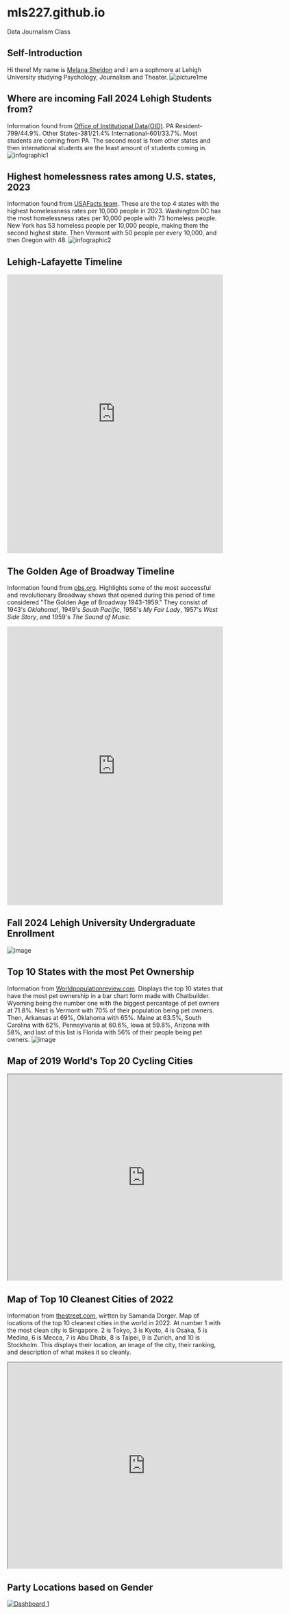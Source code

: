 # mls227.github.io
Data Journalism Class
## Self-Introduction
Hi there! My name is [Melana Sheldon](https://www.linkedin.com/in/melana-sheldon-60941b289/) and I am a sophmore at Lehigh University studying Psychology, Journalism and Theater. 
![picture1me](https://github.com/mls227/mls227.github.io/blob/main/IMG_5243.jpeg?raw=true)
## Where are incoming Fall 2024 Lehigh Students from? 
Information found from [Office of Institutional Data(OID)](https://data.lehigh.edu/). PA Resident-799/44.9%. Other States-381/21.4% International-601/33.7%. Most students are coming from PA. The second most is from other states and then international students are the least amount of students coming in. 
![infographic1](https://github.com/mls227/mls227.github.io/blob/main/Data%20Journalism%20infographic.png?raw=true)
## Highest homelessness rates among U.S. states, 2023 
Information found from [USAFacts team](https://usafacts.org/articles/which-states-have-the-highest-and-lowest-rates-of-homelessness/). These are the top 4 states with the highest homelessness rates per 10,000 people in 2023. Washington DC has the most homelessness rates per 10,000 people with 73 homeless people. New York has 53 homeless people per 10,000 people, making them the second highest state. Then Vermont with 50 people per every 10,000, and then Oregon with 48.
![infographic2](https://github.com/mls227/mls227.github.io/blob/main/Add%20a%20heading.png?raw=true)
## Lehigh-Lafayette Timeline
<iframe src='https://cdn.knightlab.com/libs/timeline3/latest/embed/index.html?source=v2:2PACX-1vSTbjB6vSG2Au2p9N0s40Kv5WzzPumGd16jzoc-bYJn-l5fcwL1KYqi3Omgu0UNDdHCKvYxsER-xEbn&font=Default&lang=en&initial_zoom=2&height=650' width='100%' height='650' webkitallowfullscreen mozallowfullscreen allowfullscreen frameborder='0'></iframe>

## The Golden Age of Broadway Timeline
Information found from [pbs.org](https://www.pbs.org/wnet/broadway/timelines/1943-1959/). Highlights some of the most successful and revolutionary Broadway shows that opened during this period of time considered "The Golden Age of Broadway 1943-1959." They consist of 1943's *Oklahoma!*, 1949's *South Pacific*, 1956's *My Fair Lady*, 1957's *West Side Story*, and 1959's *The Sound of Music*.
<iframe src='https://cdn.knightlab.com/libs/timeline3/latest/embed/index.html?source=v2:2PACX-1vSpzw5wfP2uVXgHrl84PbU8XgUxHvTBFfqkZpcmX0V8Zmh0Mu8I1X8Jc31mRqUCXK87uTzQo8_myk7Q&font=Default&lang=en&initial_zoom=2&height=650' width='100%' height='650' webkitallowfullscreen mozallowfullscreen allowfullscreen frameborder='0'></iframe>

## Fall 2024 Lehigh University Undergraduate Enrollment
![image](https://github.com/mls227/mls227.github.io/blob/main/LehighUndergradEnrollment%20.png?raw=true)
## Top 10 States with the most Pet Ownership
Information from [Worldpopulationreview.com](https://worldpopulationreview.com/us-counties). Displays the top 10 states that have the most pet ownership in a bar chart form made with Chatbuilder. Wyoming being the number one with the biggest percantage of pet owners at 71.8%. Next is Vermont with 70% of their population being pet owners. Then, Arkansas at 69%, Oklahoma with 65%. Maine at 63.5%, South Carolina with 62%, Pennsylvania at 60.6%, Iowa at 59.8%, Arizona with 58%, and last of this list is Florida with 56% of their people being pet owners. 
![image](https://github.com/mls227/mls227.github.io/blob/main/Top10SatesPetownership.png?raw=true)
## Map of 2019 World's Top 20 Cycling Cities
<iframe src="https://www.google.com/maps/d/u/0/embed?mid=1KBfxLu-lsCOGeFH-DcJ2mAQk5-aQOzQ&ehbc=2E312F" width="640" height="480"></iframe>

## Map of Top 10 Cleanest Cities of 2022
Information from [thestreet.com](https://www.thestreet.com/personal-finance/30-cities-to-visit-that-are-really-really-clean-14731774#gid=ci0256b17880032717&pid=tokyo), wirtten by Samanda Dorger. Map of locations of the top 10 cleanest cities in the world in 2022. At number 1 with the most clean city is Singapore. 2 is Tokyo, 3 is Kyoto, 4 is Osaka, 5 is Medina, 6 is Mecca, 7 is Abu Dhabi, 8 is Taipei, 9 is Zurich, and 10 is Stockholm. This displays their location, an image of the city, their ranking, and description of what makes it so cleanly. 
<iframe src="https://www.google.com/maps/d/u/0/embed?mid=1w4j-RTu8wzniibwOCTzvPgNSiHv49qE&ehbc=2E312F" width="640" height="480"></iframe>

## Party Locations based on Gender
<div class='tableauPlaceholder' id='viz1743100785749' style='position: relative'><noscript><a href='#'><img alt='Dashboard 1 ' src='https:&#47;&#47;public.tableau.com&#47;static&#47;images&#47;pa&#47;partylocationandgender&#47;Dashboard1&#47;1_rss.png' style='border: none' /></a></noscript><object class='tableauViz'  style='display:none;'><param name='host_url' value='https%3A%2F%2Fpublic.tableau.com%2F' /> <param name='embed_code_version' value='3' /> <param name='site_root' value='' /><param name='name' value='partylocationandgender&#47;Dashboard1' /><param name='tabs' value='no' /><param name='toolbar' value='yes' /><param name='static_image' value='https:&#47;&#47;public.tableau.com&#47;static&#47;images&#47;pa&#47;partylocationandgender&#47;Dashboard1&#47;1.png' /> <param name='animate_transition' value='yes' /><param name='display_static_image' value='yes' /><param name='display_spinner' value='yes' /><param name='display_overlay' value='yes' /><param name='display_count' value='yes' /><param name='language' value='en-US' /><param name='filter' value='publish=yes' /></object></div>                <script type='text/javascript'>                    var divElement = document.getElementById('viz1743100785749');                    var vizElement = divElement.getElementsByTagName('object')[0];                    if ( divElement.offsetWidth > 800 ) { vizElement.style.width='100%';vizElement.style.height=(divElement.offsetWidth*0.75)+'px';} else if ( divElement.offsetWidth > 500 ) { vizElement.style.width='100%';vizElement.style.height=(divElement.offsetWidth*0.75)+'px';} else { vizElement.style.width='100%';vizElement.style.height='727px';}                     var scriptElement = document.createElement('script');                    scriptElement.src = 'https://public.tableau.com/javascripts/api/viz_v1.js';                    vizElement.parentNode.insertBefore(scriptElement, vizElement);                </script>
